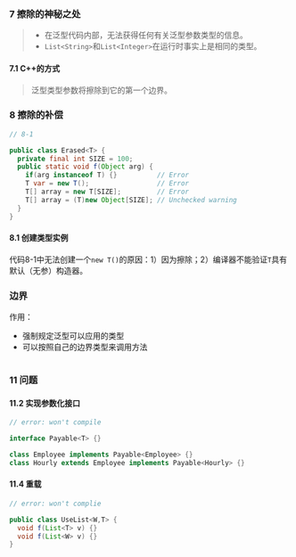 ### 7 擦除的神秘之处 ###
> - 在泛型代码内部，无法获得任何有关泛型参数类型的信息。
> - `List<String>`和`List<Integer>`在运行时事实上是相同的类型。

#### 7.1 C++的方式 ####
> 泛型类型参数将擦除到它的第一个边界。

### 8 擦除的补偿 ###
```java
// 8-1

public class Erased<T> {
  private final int SIZE = 100;
  public static void f(Object arg) {
    if(arg instanceof T) {}          // Error
    T var = new T();                 // Error
    T[] array = new T[SIZE];         // Error
    T[] array = (T)new Object[SIZE]; // Unchecked warning
  }
}
```
#### 8.1 创建类型实例 ####
代码8-1中无法创建一个`new T()`的原因：1）因为擦除；2）编译器不能验证`T`具有默认（无参）构造器。
### 边界 ###
作用：
- 强制规定泛型可以应用的类型
- 可以按照自己的边界类型来调用方法

```java

```
### 11 问题 ###
#### 11.2 实现参数化接口 ####
```java
// error: won't compile

interface Payable<T> {}

class Employee implements Payable<Employee> {}
class Hourly extends Employee implements Payable<Hourly> {}

```
#### 11.4 重载 ####
```java
// error: won't complie

public class UseList<W,T> {
  void f(List<T> v) {}
  void f(List<W> v) {}
}

```